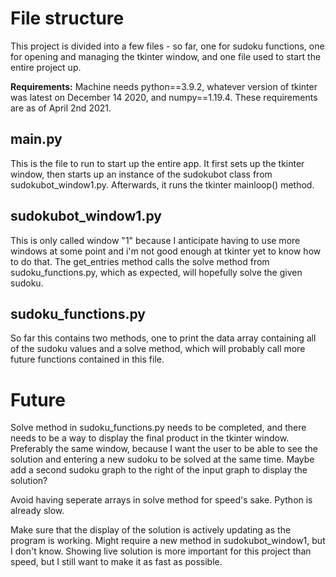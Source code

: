# File structure

This project is divided into a few files - so far, one for sudoku functions, one for opening and managing the tkinter
window, and one file used to start the entire project up.

**Requirements:**
Machine needs python==3.9.2, whatever version of tkinter was latest on December 14 2020,
and numpy==1.19.4. These requirements are as of April 2nd 2021.

## main.py
This is the file to run to start up the entire app. It first sets up the tkinter window, then starts up
an instance of the sudokubot class from sudokubot_window1.py. Afterwards, it runs the tkinter mainloop() method.

## sudokubot_window1.py
This is only called window "1" because I anticipate having to use more windows at some point and i'm not good enough 
at tkinter yet to know how to do that. The get_entries method calls the solve method from sudoku_functions.py, which as 
expected, will hopefully solve the given sudoku.

## sudoku_functions.py
So far this contains two methods, one to print the data array containing all of the sudoku values and a solve method,
which will probably call more future functions contained in this file.

# Future
Solve method in sudoku_functions.py needs to be completed, and there needs to be a way to display the final product in the tkinter window.
Preferably the same window, because I want the user to be able to see the solution and entering a new sudoku to be 
solved at the same time. Maybe add a second sudoku graph to the right of the input graph to display the solution?

Avoid having seperate arrays in solve method for speed's sake. Python is already slow.

Make sure that the display of the solution is actively updating as the program is working. 
Might require a new method in sudokubot_window1, but I don't know. 
Showing live solution is more important for this project than speed, but I still want to make it as fast as possible.